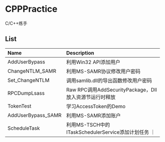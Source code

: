 # CPPPractice
C/C++练手

## List

| Name      |    Description |
| :-------- | :--------|
| AddUserBypass  | 利用Win32 API添加用户 |
| ChangeNTLM_SAMR  | 利用MS-SAMR协议修改用户密码 |
| Set_ChangeNTLM  | 调用samlib.dll的导出函数修改用户密码 |
| RPCDumpLsass  | Raw RPC调用AddSecurityPackage，Dll放入资源节运行时释放 |
| TokenTest  | 学习AccessToken的Demo |
| AddUserBypass_SAMR  | 利用MS-SAMR添加账户 |
| ScheduleTask | 利用MS-TSCH中的ITaskSchedulerService添加计划任务 ｜
